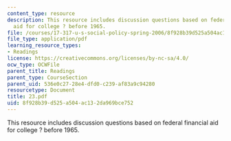 ```yaml
---
content_type: resource
description: This resource includes discussion questions based on federal financial
  aid for college ? before 1965.
file: /courses/17-317-u-s-social-policy-spring-2006/8f928b39d525a504ac132da969bce752_23.pdf
file_type: application/pdf
learning_resource_types:
- Readings
license: https://creativecommons.org/licenses/by-nc-sa/4.0/
ocw_type: OCWFile
parent_title: Readings
parent_type: CourseSection
parent_uid: 536e0c27-28e4-dfd0-c239-af83a9c94280
resourcetype: Document
title: 23.pdf
uid: 8f928b39-d525-a504-ac13-2da969bce752
---
```

This resource includes discussion questions based on federal financial aid for college ? before 1965.